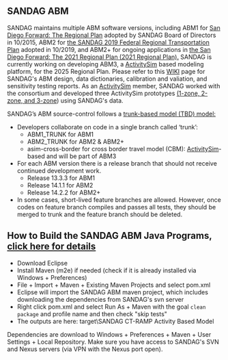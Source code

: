 ## SANDAG ABM

SANDAG maintains multiple ABM software versions, including ABM1 for <a href="https://www.sdforward.com/2019-federal-rtp/2015-regional-plan">San Diego Forward: The Regional Plan</a> adopted by SANDAG Board of Directors in 10/2015, ABM2 for <a href="https://www.sdforward.com/2019-federal-rtp">the SANDAG 2019 Federal Regional Transportation Plan</a> adopted in 10/2019, and ABM2+ for ongoing applications in <a href="https://www.sdforward.com/about-san-diego-forward/developing-the-2021-regional-plan">the San Diego Forward:  The 2021 Regional Plan (2021 Regional Plan).</a> SANDAG is currently working on developing ABM3, a <a href="https://github.com/ActivitySim/activitysim/wiki">ActivitySim</a> based modeling platform, for the 2025 Regional Plan.  Please refer to this <a href="https://github.com/SANDAG/ABM/wiki">WIKI</a> page for SANDAG's ABM design, data dictionaries, calibration and valiation, and sensitivity testing reports. As an <a href="https://github.com/ActivitySim/activitysim/wiki">ActivitySim</a> member, SANDAG worked with the consortium and developed three ActivitySim prototypes <a href="https://github.com/ActivitySim/activitysim/tree/master/activitysim/examples/example_sandag">(1-zone, 2-zone, and 3-zone</a>) using SANDAG's data.

SANDAG’s ABM source-control follows a <a href="https://trunkbaseddevelopment.com/">trunk-based model (TBD) model:</a>

- Developers collaborate on code in a single branch called ‘trunk’:
  - ABM1_TRUNK for ABM1
  - ABM2_TRUNK for ABM2 & ABM2+
  - asim-cross-border for cross border travel model (CBM): <a href="https://github.com/ActivitySim/activitysim/wiki">ActivitySim</a>-based and will be part of ABM3
- For each ABM version there is a release branch that should not receive continued development work.
  - Release 13.3.3 for ABM1
  - Release 14.1.1 for ABM2
  - Release 14.2.2 for ABM2+
- In some cases, short-lived feature branches are allowed. However, once codes on feature branch compiles and passes all tests, they should be merged to trunk and the feature branch should be deleted.

##

## How to Build the SANDAG ABM Java Programs, <a href="https://github.com/sandag/abm/wiki/Build-SANDAG-Jar">click here for details</a>

  - Download Eclipse
  - Install Maven (m2e) if needed (check if it is already installed via Windows + Preferences)
  - File + Import + Maven + Existing Maven Projects and select pom.xml
  - Eclipse will import the SANDAG ABM maven project, which includes downloading the dependencies from SANDAG's svn server
  - Right click pom.xml and select Run As + Maven with the goal `clean package` and profile name and then check "skip tests"
  - The outputs are here: target\SANDAG CT-RAMP Activity Based Model

Dependencies are download to Windows + Preferences + Maven + User Settings + Local Repository.  Make sure you have access to SANDAG's SVN and Nexus servers (via VPN with the Nexus port open).


